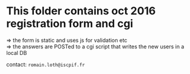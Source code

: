 
This folder contains oct 2016 registration form and cgi
=======================================================

  => the form is static and uses js for validation etc  
  => the answers are POSTed to a cgi script that writes the new users in a local DB

contact: `romain.loth@iscpif.fr`
